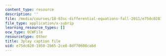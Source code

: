 ```yaml
---
content_type: resource
description: ''
file: /media/courses/18-03sc-differential-equations-fall-2011/e75dc02819502b652ce88df70608ca6d_vP-oRQqmeg4.srt
file_type: application/x-subrip
learning_resource_types: []
ocw_type: OCWFile
resourcetype: Other
title: 3play caption file
uid: e75dc028-1950-2b65-2ce8-8df70608ca6d
---
```

